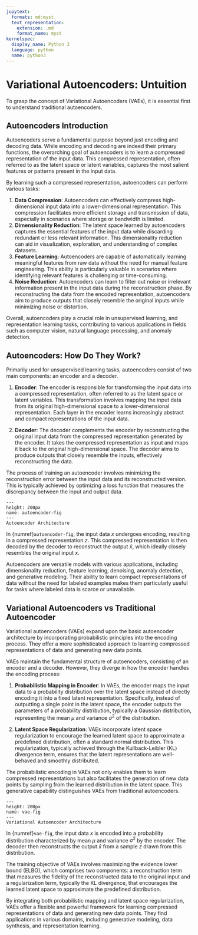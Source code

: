 ```yaml
---
jupytext:
  formats: md:myst
  text_representation:
    extension: .md
    format_name: myst
kernelspec:
  display_name: Python 3
  language: python
  name: python3
---
```

# Variational Autoencoders: Untuition
To grasp the concept of Variational Autoencoders (VAEs), it is essential first to understand traditional autoencoders.

## Autoencoders Introduction
Autoencoders serve a fundamental purpose beyond just encoding and decoding data. While encoding and decoding are indeed their primary functions, the overarching goal of autoencoders is to learn a compressed representation of the input data. This compressed representation, often referred to as the latent space or latent variables, captures the most salient features or patterns present in the input data.

By learning such a compressed representation, autoencoders can perform various tasks:

1. **Data Compression**: Autoencoders can effectively compress high-dimensional input data into a lower-dimensional representation. This compression facilitates more efficient storage and transmission of data, especially in scenarios where storage or bandwidth is limited.
2. **Dimensionality Reduction**: The latent space learned by autoencoders captures the essential features of the input data while discarding redundant or less relevant information. This dimensionality reduction can aid in visualization, exploration, and understanding of complex datasets.
3. **Feature Learning**: Autoencoders are capable of automatically learning meaningful features from raw data without the need for manual feature engineering. This ability is particularly valuable in scenarios where identifying relevant features is challenging or time-consuming.
4. **Noise Reduction**: Autoencoders can learn to filter out noise or irrelevant information present in the input data during the reconstruction phase. By reconstructing the data from the encoded representation, autoencoders aim to produce outputs that closely resemble the original inputs while minimizing noise or distortion.

Overall, autoencoders play a crucial role in unsupervised learning, and representation learning tasks, contributing to various applications in fields such as computer vision, natural language processing, and anomaly detection.

## Autoencoders: How Do They Work?
Primarily used for unsupervised learning tasks, autoencoders consist of two main components: an encoder and a decoder.

1. **Encoder**: The encoder is responsible for transforming the input data into a compressed representation, often referred to as the latent space or latent variables. This transformation involves mapping the input data from its original high-dimensional space to a lower-dimensional representation. Each layer in the encoder learns increasingly abstract and compact representations of the input data.

2. **Decoder**: The decoder complements the encoder by reconstructing the original input data from the compressed representation generated by the encoder. It takes the compressed representation as input and maps it back to the original high-dimensional space. The decoder aims to produce outputs that closely resemble the inputs, effectively reconstructing the data.

The process of training an autoencoder involves minimizing the reconstruction error between the input data and its reconstructed version. This is typically achieved by optimizing a loss function that measures the discrepancy between the input and output data.

```{figure} figures/autoencoder.png
---
height: 200px
name: autoencoder-fig
---
Autoencoder Architecture
```
In {numref}`autoencoder-fig`, the input data $x$ undergoes encoding, resulting in a compressed representation $z$. This compressed representation is then decoded by the decoder to reconstruct the output $\hat{x}$, which ideally closely resembles the original input $x$.

Autoencoders are versatile models with various applications, including dimensionality reduction, feature learning, denoising, anomaly detection, and generative modeling. Their ability to learn compact representations of data without the need for labeled examples makes them particularly useful for tasks where labeled data is scarce or unavailable.

## Variational Autoencoders vs Traditional Autoencoder
Variational autoencoders (VAEs) expand upon the basic autoencoder architecture by incorporating probabilistic principles into the encoding process. They offer a more sophisticated approach to learning compressed representations of data and generating new data points.

VAEs maintain the fundamental structure of autoencoders, consisting of an encoder and a decoder. However, they diverge in how the encoder handles the encoding process:

1. **Probabilistic Mapping in Encoder**: In VAEs, the encoder maps the input data to a probability distribution over the latent space instead of directly encoding it into a fixed latent representation. Specifically, instead of outputting a single point in the latent space, the encoder outputs the parameters of a probability distribution, typically a Gaussian distribution, representing the mean $\mu$ and variance $\sigma^2$ of the distribution.

2. **Latent Space Regularization**: VAEs incorporate latent space regularization to encourage the learned latent space to approximate a predefined distribution, often a standard normal distribution. This regularization, typically achieved through the Kullback-Leibler (KL) divergence term, ensures that the latent representations are well-behaved and smoothly distributed.

The probabilistic encoding in VAEs not only enables them to learn compressed representations but also facilitates the generation of new data points by sampling from the learned distribution in the latent space. This generative capability distinguishes VAEs from traditional autoencoders.

```{figure} figures/vae.png
---
height: 200px
name: vae-fig
---
Variational Autoencoder Architecture
```

In {numref}`vae-fig`, the input data $x$ is encoded into a probability distribution characterized by mean $\mu$ and variance $\sigma^2$ by the encoder. The decoder then reconstructs the output $\hat{x}$ from a sample $z$ drawn from this distribution.

The training objective of VAEs involves maximizing the evidence lower bound (ELBO), which comprises two components: a reconstruction term that measures the fidelity of the reconstructed data to the original input and a regularization term, typically the KL divergence, that encourages the learned latent space to approximate the predefined distribution.

By integrating both probabilistic mapping and latent space regularization, VAEs offer a flexible and powerful framework for learning compressed representations of data and generating new data points. They find applications in various domains, including generative modeling, data synthesis, and representation learning.